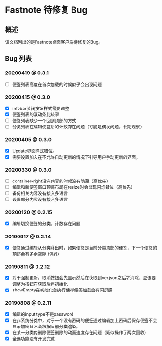 # Fastnote 待修复 Bug

## 概述

该文档列出的是Fastnote桌面客户端待修复的Bug。

## Bug 列表

### 20200419 @ 0.3.1

- [ ] 便签列表高度在首次加载的时候似乎会出现问题

### 20200415 @ 0.3.0

- [x] infobar关闭按钮样式需要调整
- [x] 便签列表的滚动条比较窄
- [ ] 便签列表缺少一个回到顶部的方式
- [ ] 分类列表在编辑便签后的计数存在问题（可能是偶发问题，长期观察）

### 20200405 @ 0.3.0

- [x] Update界面样式错位。
- [x] 需要设置加入在不允许自动更新的情况下引导用户手动更新的界面。

### 20200330 @ 0.3.0

- [ ] container-right没有内容的时候没有隐藏（高优先）
- [ ] 编辑和新便签窗口顶部布局在resize时会出现闪烁错位（高优先）
- [ ] 备份相关内容没有接入多语言
- [ ] 设置部分内容没有接入多语言

### 20200120 @ 0.2.15

- [x] 编辑切换便签的分类，计数存在问题

### 20190917 @ 0.2.14

- [x] 便签通过编辑从分类移出时，如果便签是当前分类顶部的便签，下一个便签的顶部会有多余空隙 (偶发)

### 20190811 @ 0.2.12

- [x] 对于强制更新，取消按钮会先显示然后在获取到ver.json之后才消除，应该要调整为按钮在获取后再初始化
- [x] showEmpty在初始化会执行使得便签加载会有闪屏感

### 20190808 @ 0.2.11

- [x] 编辑的input type不是password
- [x] 在非系统分类中，对于一个没有密码的便签通过编辑加上密码后保存便签不会显示加密且不会根据当前分类渲染。
- [x] 在某一分类内删除便签删除的动画速度存在问题（疑似操作了两次回收）
- [x] 全选功能没有开发完成
